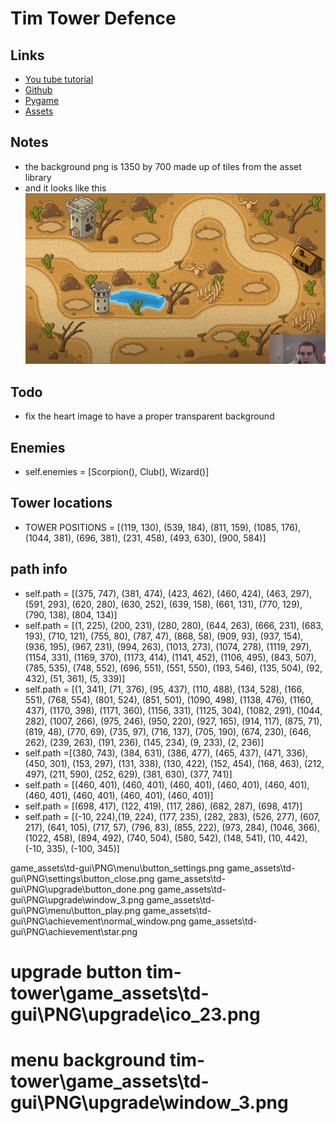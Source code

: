 # Tim Tower Defence 
## Links 
* [You tube tutorial](https://www.youtube.com/watch?v=iLHAKXQBOoA)
* [Github](https://github.com/techwithtim/Tower-Defense-Game)
* [Pygame](https://www.pygame.org/news)
* [Assets](https://craftpix.net/product/tower-defense-2d-game-kit/)

## Notes
* the background png is 1350 by 700 made up of tiles from the asset library 
* and it looks like this ![Background](../resources/Picture1.png)
## Todo 
* fix the heart image to have a proper transparent background

## Enemies 
* self.enemies = [Scorpion(), Club(), Wizard()]

## Tower locations
* TOWER POSITIONS = [(119, 130), (539, 184), (811, 159), (1085, 176), (1044, 381), (696, 381), (231, 458), (493, 630), (900, 584)]

## path info 
* self.path = [(375, 747), (381, 474), (423, 462), (460, 424), (463, 297), (591, 293), (620, 280), (630, 252), (639, 158), (661, 131), (770, 129), (790, 138), (804, 134)]
* self.path = [(1, 225), (200, 231), (280, 280), (644, 263), (666, 231), (683, 193), (710, 121), (755, 80), (787, 47), (868, 58), (909, 93), (937, 154), (936, 195), (967, 231), (994, 263), (1013, 273), (1074, 278), (1119, 297), (1154, 331), (1169, 370), (1173, 414), (1141, 452), (1106, 495), (843, 507), (785, 535), (748, 552), (696, 551), (551, 550), (193, 546), (135, 504), (92, 432), (51, 361), (5, 339)] 
* self.path = [(1, 341), (71, 376), (95, 437), (110, 488), (134, 528), (166, 551), (768, 554), (801, 524), (851, 501), (1090, 498), (1138, 476), (1160, 437), (1170, 398), (1171, 360), (1156, 331), (1125, 304), (1082, 291), (1044, 282), (1007, 266), (975, 246), (950, 220), (927, 165), (914, 117), (875, 71), (819, 48), (770, 69), (735, 97), (716, 137), (705, 190), (674, 230), (646, 262), (239, 263), (191, 236), (145, 234), (9, 233), (2, 236)]
* self.path =[(380, 743), (384, 631), (386, 477), (465, 437), (471, 336), (450, 301), (153, 297), (131, 338), (130, 422), (152, 454), (168, 463), (212, 497), (211, 590), (252, 629), (381, 630), (377, 741)]
* self.path = [(460, 401), (460, 401), (460, 401), (460, 401), (460, 401), (460, 401), (460, 401), (460, 401), (460, 401)]
* self.path = [(698, 417), (122, 419), (117, 286), (682, 287), (698, 417)]
* self.path = [(-10, 224),(19, 224), (177, 235), (282, 283), (526, 277), (607, 217), (641, 105), (717, 57), (796, 83), (855, 222), (973, 284), (1046, 366), (1022, 458), (894, 492), (740, 504), (580, 542), (148, 541), (10, 442), (-10, 335), (-100, 345)]

game_assets\td-gui\PNG\menu\button_settings.png
game_assets\td-gui\PNG\settings\button_close.png
game_assets\td-gui\PNG\upgrade\button_done.png
game_assets\td-gui\PNG\upgrade\window_3.png
game_assets\td-gui\PNG\menu\button_play.png
game_assets\td-gui\PNG\achievement\normal_window.png
game_assets\td-gui\PNG\achievement\star.png
# upgrade button tim-tower\game_assets\td-gui\PNG\upgrade\ico_23.png
# menu background tim-tower\game_assets\td-gui\PNG\upgrade\window_3.png
